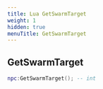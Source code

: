 ```yaml
---
title: Lua GetSwarmTarget
weight: 1
hidden: true
menuTitle: GetSwarmTarget
---
```

## GetSwarmTarget
```lua
npc:GetSwarmTarget(); -- int
```